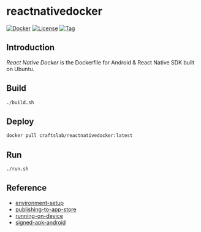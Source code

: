 # reactnativedocker

[![Docker](https://img.shields.io/docker/pulls/craftslab/reactnativedocker)](https://hub.docker.com/r/craftslab/reactnativedocker)
[![License](https://img.shields.io/github/license/craftslab/reactnativedocker.svg?color=brightgreen)](https://github.com/craftslab/reactnativedocker/blob/main/LICENSE)
[![Tag](https://img.shields.io/github/tag/craftslab/reactnativedocker.svg?color=brightgreen)](https://github.com/craftslab/reactnativedocker/tags)



## Introduction

*React Native Docker* is the Dockerfile for Android & React Native SDK built on Ubuntu.



## Build

```bash
./build.sh
```



## Deploy

```bash
docker pull craftslab/reactnativedocker:latest
```



## Run

```bash
./run.sh
```



## Reference

- [environment-setup](https://reactnative.dev/docs/environment-setup)
- [publishing-to-app-store](https://reactnative.dev/docs/publishing-to-app-store)
- [running-on-device](https://reactnative.dev/docs/running-on-device)
- [signed-apk-android](https://reactnative.dev/docs/signed-apk-android)
